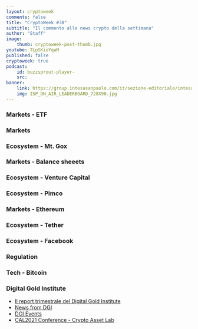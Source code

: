 ```yaml
---
layout: cryptoweek
comments: false
title: "CryptoWeek #38"
subtitle: "Il commento alle news crypto della settimana" 
author: "Staff"
image:
    thumb: cryptoweek-post-thumb.jpg
youtube: TLpSKioYqaM
published: false
cryptoweek: true
podcast:
    id: buzzsprout-player-
    src: 
banner:
    link: https://group.intesasanpaolo.com/it/sezione-editoriale/intesa-sanpaolo-on-air?utm_campaign=GoldInstitute&utm_source=GoldInstitute&utm_medium=Banner_CPM&utm_content=DisplayAwareness&utm_term=GoldInstitute_Banner_CPM_GoldInstitute_
    img: ISP_ON_AIR_LEADERBOARD_728X90.jpg
---
```


### Markets - ETF

### Markets

### Ecosystem - Mt. Gox

### Markets - Balance sheeets

### Ecosystem - Venture Capital

### Ecosystem - Pimco

### Markets - Ethereum

### Ecosystem - Tether

### Ecosystem - Facebook

### Regulation

### Tech - Bitcoin

### Digital Gold Institute

- [Il report trimestrale del Digital Gold Institute](https://dgi.io/reports/)
- [News from DGI](https://dgi.io/news/)
- [DGI Events](https://dgi.io/events/)
- [CAL2021 Conference - Crypto Asset Lab](https://cryptoassetlab.diseade.unimib.it/calconf/)
